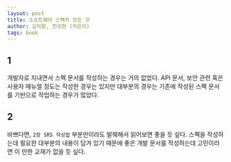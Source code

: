 ```yaml
---
layout: post
title: 소프트웨어 스펙의 모든 것
author: 김익환, 전규현 (지은이)
tags: book
---
```


## 1

개발자로 지내면서 스펙 문서를 작성하는 경우는 거의 없었다. API 문서, 보안 관련 혹은 사용자 매뉴얼 정도는 작성한 경우는 있지만 대부분의 경우는 기존에 작성된 스펙 문서를 기반으로 작업하는 경우가 많았다.

## 2

바쁘다면, `2장 SRS 작성법` 부분만이라도 발췌해서 읽어보면 좋을 듯 싶다. 스펙을 작성하는데 필요한 대부분의 내용이 담겨 있기 때문에 좋은 개발 문서를 작성하는데 고민이라면 이 만한 교재가 없을 듯 싶다.
